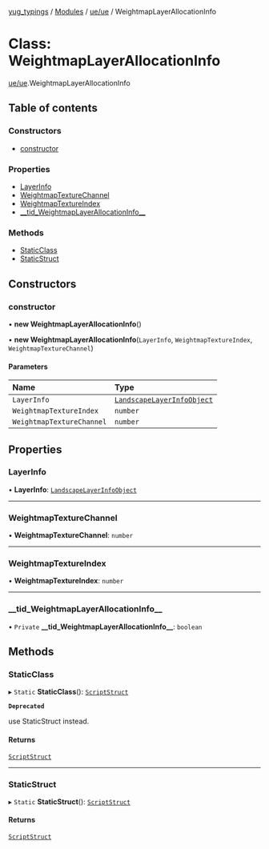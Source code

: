 [yug_typings](../README.md) / [Modules](../modules.md) / [ue/ue](../modules/ue_ue.md) / WeightmapLayerAllocationInfo

# Class: WeightmapLayerAllocationInfo

[ue/ue](../modules/ue_ue.md).WeightmapLayerAllocationInfo

## Table of contents

### Constructors

- [constructor](ue_ue.WeightmapLayerAllocationInfo.md#constructor)

### Properties

- [LayerInfo](ue_ue.WeightmapLayerAllocationInfo.md#layerinfo)
- [WeightmapTextureChannel](ue_ue.WeightmapLayerAllocationInfo.md#weightmaptexturechannel)
- [WeightmapTextureIndex](ue_ue.WeightmapLayerAllocationInfo.md#weightmaptextureindex)
- [\_\_tid\_WeightmapLayerAllocationInfo\_\_](ue_ue.WeightmapLayerAllocationInfo.md#__tid_weightmaplayerallocationinfo__)

### Methods

- [StaticClass](ue_ue.WeightmapLayerAllocationInfo.md#staticclass)
- [StaticStruct](ue_ue.WeightmapLayerAllocationInfo.md#staticstruct)

## Constructors

### constructor

• **new WeightmapLayerAllocationInfo**()

• **new WeightmapLayerAllocationInfo**(`LayerInfo`, `WeightmapTextureIndex`, `WeightmapTextureChannel`)

#### Parameters

| Name | Type |
| :------ | :------ |
| `LayerInfo` | [`LandscapeLayerInfoObject`](ue_ue.LandscapeLayerInfoObject.md) |
| `WeightmapTextureIndex` | `number` |
| `WeightmapTextureChannel` | `number` |

## Properties

### LayerInfo

• **LayerInfo**: [`LandscapeLayerInfoObject`](ue_ue.LandscapeLayerInfoObject.md)

___

### WeightmapTextureChannel

• **WeightmapTextureChannel**: `number`

___

### WeightmapTextureIndex

• **WeightmapTextureIndex**: `number`

___

### \_\_tid\_WeightmapLayerAllocationInfo\_\_

• `Private` **\_\_tid\_WeightmapLayerAllocationInfo\_\_**: `boolean`

## Methods

### StaticClass

▸ `Static` **StaticClass**(): [`ScriptStruct`](ue_ue.ScriptStruct.md)

**`Deprecated`**

use StaticStruct instead.

#### Returns

[`ScriptStruct`](ue_ue.ScriptStruct.md)

___

### StaticStruct

▸ `Static` **StaticStruct**(): [`ScriptStruct`](ue_ue.ScriptStruct.md)

#### Returns

[`ScriptStruct`](ue_ue.ScriptStruct.md)
